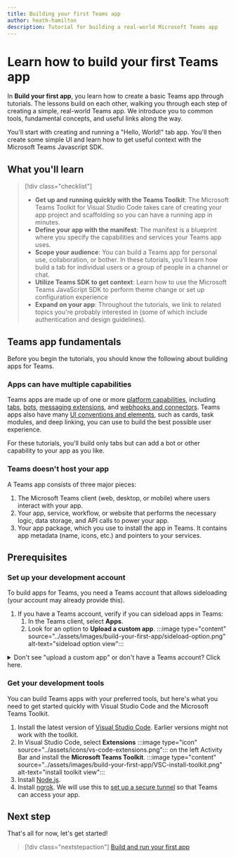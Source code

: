 ```yaml
---
title: Building your first Teams app
author: heath-hamilton
description: Tutorial for building a real-world Microsoft Teams app
---
```

# Learn how to build your first Teams app

In **Build your first app**, you learn how to create a basic Teams app through tutorials. The lessons build on each other, walking you through each step of creating a simple, real-world Teams app. We introduce you to common tools, fundamental concepts, and useful links along the way.

You'll start with creating and running a "Hello, World!" tab app. You'll then create some simple UI and learn how to get useful context with the Microsoft Teams Javascript SDK.

## What you'll learn

> [!div class="checklist"]
  >
  > - **Get up and running quickly with the Teams Toolkit**: The Microsoft Teams Toolkit for Visual Studio Code takes care of creating your app project and scaffolding so you can have a running app in minutes.
  > - **Define your app with the manifest**: The manifest is a blueprint where you specify the capabilities and services your Teams app uses.
  > - **Scope your audience**: You can build a Teams app for personal use, collaboration, or bother. In these tutorials, you'll learn how build a tab for individual users or a group of people in a channel or chat.
  > - **Utilize Teams SDK to get context**: Learn how to use the Microsoft Teams JavaScript SDK to perform theme change or set up configuration experience  
  > - **Expand on your app**: Throughout the tutorials, we link to related topics you're probably interested in (some of which include authentication and design guidelines).

## Teams app fundamentals

Before you begin the tutorials, you should know the following about building apps for Teams.

### Apps can have multiple capabilities

Teams apps are made up of one or more [platform capabilities](../concepts/capabilities-overview.md), including [tabs](../tabs/what-are-tabs.md), [bots](../bots/what-are-bots.md ), [messaging extensions](../messaging-extensions/what-are-messaging-extensions.md), and [webhooks and connectors](../webhooks-and-connectors/what-are-webhooks-and-connectors.md). Teams apps also have many [UI conventions and elements](../planning-your-app/teams-ui-conventions.md), such as cards, task modules, and deep linking, you can use to build the best possible user experience.

For these tutorials, you'll build only tabs but can add a bot or other capability to your app as you like.

### Teams doesn't host your app

A Teams app consists of three major pieces:

1. The Microsoft Teams client (web, desktop, or mobile) where users interact with your app.
1. Your app, service, workflow, or website that performs the necessary logic, data storage, and API calls to power your app.
1. Your app package, which you use to install the app in Teams. It contains app metadata (name, icons, etc.) and pointers to your services. 

## Prerequisites

### Set up your development account

To build apps for Teams, you need a Teams account that allows sideloading (your account may already provide this).
1. If you have a Teams account, verify if you can sideload apps in Teams:
    1. In the Teams client, select **Apps**.
    1. Look for an option to **Upload a custom app**.
:::image type="content" source="../assets/images/build-your-first-app/sideload-option.png" alt-text="sideload option view":::

<!-- markdownlint-disable MD033 -->
<details>

  <summary>Don't see "upload a custom app" or don't have a Teams account? Click here.</summary>
Do the following to acuqire an account that allows custom app sideloading:

1. Join [Microsoft 365 developer program](https://developer.microsoft.com/microsoft-365/dev-program) to get a test account. This will only take 2 minutes.
1. Go through the questionnaire and click on "set up E5 subscription"
:::image type="content" source="../assets/images/build-your-first-app/dev-program-setup.png" alt-text="dev program setup view":::
1. Set your account and passowrd when you finish you should see this. 
:::image type="content" source="../assets/images/build-your-first-app/dev-program-subscription.png" alt-text="dev program subscription view":::
1. Use the admininistrator email address and the password you just set up to log into Teams
1. Verify you now have the upload a custom app option

</details>

### Get your development tools

You can build Teams apps with your preferred tools, but here's what you need to get started quickly with Visual Studio Code and the Microsoft Teams Toolkit.

1. Install the latest version of [Visual Studio Code](https://code.visualstudio.com/download). Earlier versions might not work with the toolkit.
1. In Visual Studio Code, select **Extensions** :::image type="icon" source="../assets/icons/vs-code-extensions.png"::: on the left Activity Bar and install the **Microsoft Teams Toolkit**.
:::image type="content" source="../assets/images/build-your-first-app/VSC-install-toolkit.png" alt-text="install toolkit view":::
1. Install [Node.js](https://nodejs.org/en/).
1. Install [ngrok](https://ngrok.com/download). We will use this to [set up a secure tunnel](../concepts/build-and-test/debug.md##locally-hosted) so that Teams can access your app.

## Next step

That's all for now, let's get started!

> [!div class="nextstepaction"]
> [Build and run your first app](../build-your-first-app/build-and-run.md)
